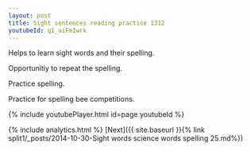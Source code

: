 ```yaml
---
layout: post
title: Sight sentences reading practice 1312
youtubeId: qI_aiFmIwrk
---
```

 
 
Helps to learn sight words and their spelling.

Opportunitiy to repeat the spelling. 

Practice spelling. 
 
Practice for spelling bee competitions. 
 
{% include youtubePlayer.html id=page.youtubeId %}
 
 
{% include analytics.html %} 
[Next]({{ site.baseurl }}{% link  split1/_posts/2014-10-30-Sight words science words spelling 25.md%})
 
